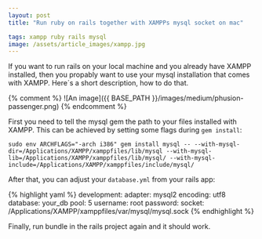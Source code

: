 ```yaml
---
layout: post
title: "Run ruby on rails together with XAMPPs mysql socket on mac"

tags: xampp ruby rails mysql
image: /assets/article_images/xampp.jpg
---
```


If you want to run rails on your local machine and you already have XAMPP installed, then you propably want to use your mysql
installation that comes with XAMPP. Here´s a short description, how to do that.

<!--more-->

{% comment %}
![An image]({{ BASE_PATH }}/images/medium/phusion-passenger.png)
{% endcomment %}


First you need to tell the mysql gem the path to your files installed with XAMPP. This can be achieved by setting some flags during `gem install`:

    sudo env ARCHFLAGS="-arch i386" gem install mysql -- --with-mysql-dir=/Applications/XAMPP/xamppfiles/lib/mysql --with-mysql-lib=/Applications/XAMPP/xamppfiles/lib/mysql/ --with-mysql-include=/Applications/XAMPP/xamppfiles/include/mysql/

After that, you can adjust your `database.yml` from your rails app:

{% highlight yaml %}
development:
  adapter: mysql2
  encoding: utf8
  database: your_db
  pool: 5
  username: root
  password:
  socket: /Applications/XAMPP/xamppfiles/var/mysql/mysql.sock
{% endhighlight %}

Finally, run bundle in the rails project again and it should work.
